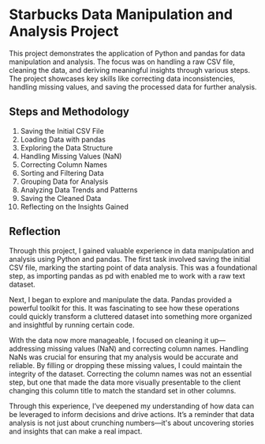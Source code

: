 # Starbucks Data Manipulation and Analysis Project

This project demonstrates the application of Python and pandas for data manipulation and analysis. The focus was on handling a raw CSV file, cleaning the data, and deriving meaningful insights through various steps. The project showcases key skills like correcting data inconsistencies, handling missing values, and saving the processed data for further analysis.

## Steps and Methodology
1. Saving the Initial CSV File
2. Loading Data with pandas
3. Exploring the Data Structure
4. Handling Missing Values (NaN)
5. Correcting Column Names
6. Sorting and Filtering Data
7. Grouping Data for Analysis
8. Analyzing Data Trends and Patterns
9. Saving the Cleaned Data
10. Reflecting on the Insights Gained

## Reflection
Through this project, I gained valuable experience in data manipulation and analysis using Python and pandas. The first task involved saving the initial CSV file, marking the starting point of data analysis. This was a foundational step, as importing pandas as pd with enabled me to work with a raw text dataset.

Next, I began to explore and manipulate the data. Pandas provided a powerful toolkit for this. It was fascinating to see how these operations could quickly transform a cluttered dataset into something more organized and insightful by running certain code.

With the data now more manageable, I focused on cleaning it up—addressing missing values (NaN) and correcting column names. Handling NaNs was crucial for ensuring that my analysis would be accurate and reliable. By filling or dropping these missing values, I could maintain the integrity of the dataset. Correcting the column names was not an essential step, but one that made the data more visually presentable to the client changing this column title to match the standard set in other columns.

Through this experience, I’ve deepened my understanding of how data can be leveraged to inform decisions and drive actions. It’s a reminder that data analysis is not just about crunching numbers—it's about uncovering stories and insights that can make a real impact.
